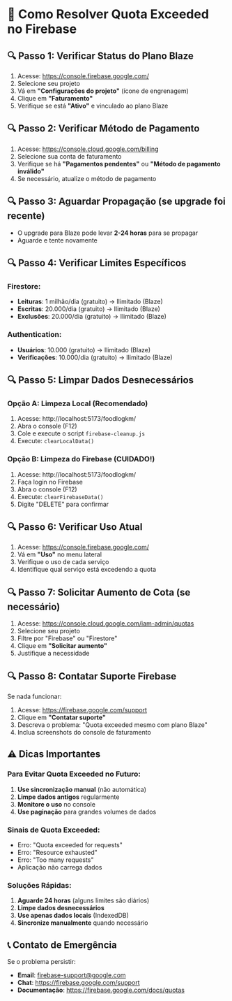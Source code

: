 # 🚨 Como Resolver Quota Exceeded no Firebase

## 🔍 **Passo 1: Verificar Status do Plano Blaze**

1. Acesse: https://console.firebase.google.com/
2. Selecione seu projeto
3. Vá em **"Configurações do projeto"** (ícone de engrenagem)
4. Clique em **"Faturamento"**
5. Verifique se está **"Ativo"** e vinculado ao plano Blaze

## 🔍 **Passo 2: Verificar Método de Pagamento**

1. Acesse: https://console.cloud.google.com/billing
2. Selecione sua conta de faturamento
3. Verifique se há **"Pagamentos pendentes"** ou **"Método de pagamento inválido"**
4. Se necessário, atualize o método de pagamento

## 🔍 **Passo 3: Aguardar Propagação (se upgrade foi recente)**

- O upgrade para Blaze pode levar **2-24 horas** para se propagar
- Aguarde e tente novamente

## 🔍 **Passo 4: Verificar Limites Específicos**

### **Firestore:**
- **Leituras**: 1 milhão/dia (gratuito) → Ilimitado (Blaze)
- **Escritas**: 20.000/dia (gratuito) → Ilimitado (Blaze)
- **Exclusões**: 20.000/dia (gratuito) → Ilimitado (Blaze)

### **Authentication:**
- **Usuários**: 10.000 (gratuito) → Ilimitado (Blaze)
- **Verificações**: 10.000/dia (gratuito) → Ilimitado (Blaze)

## 🔍 **Passo 5: Limpar Dados Desnecessários**

### **Opção A: Limpeza Local (Recomendado)**
1. Acesse: http://localhost:5173/foodlogkm/
2. Abra o console (F12)
3. Cole e execute o script `firebase-cleanup.js`
4. Execute: `clearLocalData()`

### **Opção B: Limpeza do Firebase (CUIDADO!)**
1. Acesse: http://localhost:5173/foodlogkm/
2. Faça login no Firebase
3. Abra o console (F12)
4. Execute: `clearFirebaseData()`
5. Digite "DELETE" para confirmar

## 🔍 **Passo 6: Verificar Uso Atual**

1. Acesse: https://console.firebase.google.com/
2. Vá em **"Uso"** no menu lateral
3. Verifique o uso de cada serviço
4. Identifique qual serviço está excedendo a quota

## 🔍 **Passo 7: Solicitar Aumento de Cota (se necessário)**

1. Acesse: https://console.cloud.google.com/iam-admin/quotas
2. Selecione seu projeto
3. Filtre por "Firebase" ou "Firestore"
4. Clique em **"Solicitar aumento"**
5. Justifique a necessidade

## 🔍 **Passo 8: Contatar Suporte Firebase**

Se nada funcionar:
1. Acesse: https://firebase.google.com/support
2. Clique em **"Contatar suporte"**
3. Descreva o problema: "Quota exceeded mesmo com plano Blaze"
4. Inclua screenshots do console de faturamento

## ⚠️ **Dicas Importantes**

### **Para Evitar Quota Exceeded no Futuro:**
1. **Use sincronização manual** (não automática)
2. **Limpe dados antigos** regularmente
3. **Monitore o uso** no console
4. **Use paginação** para grandes volumes de dados

### **Sinais de Quota Exceeded:**
- Erro: "Quota exceeded for requests"
- Erro: "Resource exhausted"
- Erro: "Too many requests"
- Aplicação não carrega dados

### **Soluções Rápidas:**
1. **Aguarde 24 horas** (alguns limites são diários)
2. **Limpe dados desnecessários**
3. **Use apenas dados locais** (IndexedDB)
4. **Sincronize manualmente** quando necessário

## 📞 **Contato de Emergência**

Se o problema persistir:
- **Email**: firebase-support@google.com
- **Chat**: https://firebase.google.com/support
- **Documentação**: https://firebase.google.com/docs/quotas
